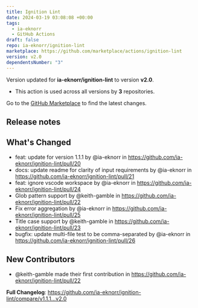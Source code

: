 ```yaml
---
title: Ignition Lint
date: 2024-03-19 03:08:08 +00:00
tags:
  - ia-eknorr
  - GitHub Actions
draft: false
repo: ia-eknorr/ignition-lint
marketplace: https://github.com/marketplace/actions/ignition-lint
version: v2.0
dependentsNumber: "3"
---
```



Version updated for **ia-eknorr/ignition-lint** to version **v2.0**.
- This action is used across all versions by **3** repositories.

Go to the [GitHub Marketplace](https://github.com/marketplace/actions/ignition-lint) to find the latest changes.

## Release notes

## What's Changed
* feat: update for version 1.1.1 by @ia-eknorr in https://github.com/ia-eknorr/ignition-lint/pull/20
* docs: update readme for clarity of input requirements by @ia-eknorr in https://github.com/ia-eknorr/ignition-lint/pull/21
* feat: ignore vscode workspace by @ia-eknorr in https://github.com/ia-eknorr/ignition-lint/pull/24
* Glob pattern support by @keith-gamble in https://github.com/ia-eknorr/ignition-lint/pull/22
* Fix error aggregation by @ia-eknorr in https://github.com/ia-eknorr/ignition-lint/pull/25
* Title case support by @keith-gamble in https://github.com/ia-eknorr/ignition-lint/pull/23
* bugfix: update multi-file test to be comma-separated by @ia-eknorr in https://github.com/ia-eknorr/ignition-lint/pull/26

## New Contributors
* @keith-gamble made their first contribution in https://github.com/ia-eknorr/ignition-lint/pull/22

**Full Changelog**: https://github.com/ia-eknorr/ignition-lint/compare/v1.1.1...v2.0
